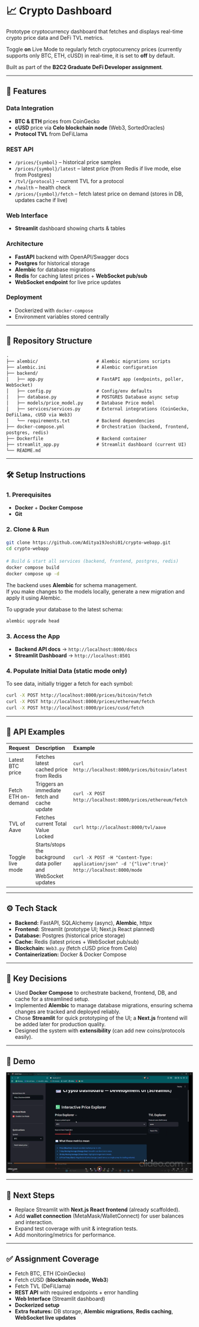 # 📈 Crypto Dashboard

Prototype cryptocurrency dashboard that fetches and displays real-time crypto price data and DeFi TVL metrics.

Toggle **on** Live Mode to regularly fetch cryptocurrency prices (currently supports only BTC, ETH, cUSD) in real-time, it is set to **off** by default.

Built as part of the **B2C2 Graduate DeFi Developer assignment**.

-----

## 🚀 Features

### Data Integration

  * **BTC & ETH** prices from CoinGecko
  * **cUSD** price via **Celo blockchain node** (Web3, SortedOracles)
  * **Protocol TVL** from DeFiLlama

### REST API

  * `/prices/{symbol}` – historical price samples
  * `/prices/{symbol}/latest` – latest price (from Redis if live mode, else from Postgres)
  * `/tvl/{protocol}` – current TVL for a protocol
  * `/health` – health check
  * `/prices/{symbol}/fetch` – fetch latest price on demand (stores in DB, updates cache if live)

### Web Interface

  * **Streamlit** dashboard showing charts & tables

### Architecture

  * **FastAPI** backend with OpenAPI/Swagger docs
  * **Postgres** for historical storage
  * **Alembic** for database migrations
  * **Redis** for caching latest prices + **WebSocket pub/sub**
  * **WebSocket endpoint** for live price updates

### Deployment

  * Dockerized with `docker-compose`
  * Environment variables stored centrally

-----

## 📂 Repository Structure

```
.
├── alembic/                      # Alembic migrations scripts
├── alembic.ini                   # Alembic configuration
├── backend/
│   ├── app.py                    # FastAPI app (endpoints, poller, WebSocket)
│   ├── config.py                 # Config/env defaults
│   ├── database.py               # POSTGRES Database async setup
│   ├── models/price_model.py     # Database Price model
│   ├── services/services.py      # External integrations (CoinGecko, DeFiLlama, cUSD via Web3)
│   └── requirements.txt          # Backend dependencies
├── docker-compose.yml            # Orchestration (backend, frontend, postgres, redis)
├── Dockerfile                    # Backend container
├── streamlit_app.py              # Streamlit dashboard (current UI)
└── README.md
```

-----

## 🛠️ Setup Instructions

### 1\. Prerequisites

  * **Docker** + **Docker Compose**
  * **Git**

### 2\. Clone & Run

```bash
git clone https://github.com/Aditya19Joshi01/crypto-webapp.git
cd crypto-webapp

# Build & start all services (backend, frontend, postgres, redis)
docker compose build
docker compose up -d
```

The backend uses **Alembic** for schema management.  
If you make changes to the models locally, generate a new migration and apply it using Alembic.  

To upgrade your database to the latest schema:  

```bash
alembic upgrade head
```

### 3\. Access the App

  * **Backend API docs** → `http://localhost:8000/docs`
  * **Streamlit Dashboard** → `http://localhost:8501`

### 4\. Populate Initial Data (static mode only)

To see data, initially trigger a fetch for each symbol:

```bash
curl -X POST http://localhost:8000/prices/bitcoin/fetch
curl -X POST http://localhost:8000/prices/ethereum/fetch
curl -X POST http://localhost:8000/prices/cusd/fetch
```

-----

## 📡 API Examples

| Request | Description | Example |
| :--- | :--- | :--- |
| Latest BTC price | Fetches latest cached price from Redis | `curl http://localhost:8000/prices/bitcoin/latest` |
| Fetch ETH on-demand | Triggers an immediate fetch and cache update | `curl -X POST http://localhost:8000/prices/ethereum/fetch` |
| TVL of Aave | Fetches current Total Value Locked | `curl http://localhost:8000/tvl/aave` |
| Toggle live mode | Starts/stops the background data poller and WebSocket updates | `curl -X POST -H "Content-Type: application/json" -d '{"live":true}' http://localhost:8000/mode` |

-----

## ⚙️ Tech Stack

  * **Backend:** FastAPI, SQLAlchemy (async), **Alembic**, httpx
  * **Frontend:** Streamlit (prototype UI; Next.js React planned)
  * **Database:** Postgres (historical price storage)
  * **Cache:** Redis (latest prices + WebSocket pub/sub)
  * **Blockchain:** `Web3.py` (fetch cUSD price from Celo)
  * **Containerization:** Docker & Docker Compose

-----

## 📌 Key Decisions

  * Used **Docker Compose** to orchestrate backend, frontend, DB, and cache for a streamlined setup.
  * Implemented **Alembic** to manage database migrations, ensuring schema changes are tracked and deployed reliably.
  * Chose **Streamlit** for quick prototyping of the UI; a **Next.js** frontend will be added later for production quality.
  * Designed the system with **extensibility** (can add new coins/protocols easily).

-----

## 🎥 Demo

[![Demo](demo_thumbnail.png)](DEMO.mp4)

-----

## 🔮 Next Steps

  * Replace Streamlit with **Next.js React frontend** (already scaffolded).
  * Add **wallet connection** (MetaMask/WalletConnect) for user balances and interaction.
  * Expand test coverage with unit & integration tests.
  * Add monitoring/metrics for performance.

-----

## ✅ Assignment Coverage

  * Fetch BTC, ETH (CoinGecko)
  * Fetch cUSD (**blockchain node, Web3**)
  * Fetch TVL (DeFiLlama)
  * **REST API** with required endpoints + error handling
  * **Web Interface** (Streamlit dashboard)
  * **Dockerized setup**
  * **Extra features:** DB storage, **Alembic migrations**, **Redis caching**, **WebSocket live updates**